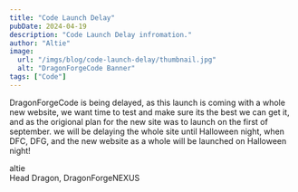 ```yaml
---
title: "Code Launch Delay"
pubDate: 2024-04-19
description: "Code Launch Delay infromation."
author: "Altie"
image:
  url: "/imgs/blog/code-launch-delay/thumbnail.jpg"
  alt: "DragonForgeCode Banner"
tags: ["Code"]
---
```


DragonForgeCode is being delayed, as this launch is coming with a whole new website, we want time to test and make sure its the best we can get it, and as the origional plan for the new site was to launch on the first of september. we will be delaying the whole site until Halloween night, when DFC, DFG, and the new website as a whole will be launched on Halloween night!

altie  
Head Dragon, DragonForgeNEXUS
